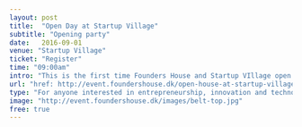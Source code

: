 ```yaml
---
layout: post
title:  "Open Day at Startup Village"
subtitle: "Opening party"
date:   2016-09-01
venue: "Startup Village"
ticket: "Register"
time: "09:00am"
intro: "This is the first time Founders House and Startup VIllage open their doors giving everyone an opportunity to visit Denmark’s leading growth startup hub and gain valuable insight in the facets of running a growth startup."
url: "href: http://event.foundershouse.dk/open-house-at-startup-village/"
type: "For anyone interested in entrepreneurship, innovation and technology"
image: "http://event.foundershouse.dk/images/belt-top.jpg"
free: true
---
```

<!-- fill in the URL of your event host page if you haven't enough information for a detail page, so the event link won't point on the detail page at all -->
